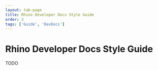 ```yaml
---
layout: tab-page
title: Rhino Developer Docs Style Guide
order: 3
tags: ['Guide', 'DevDocs']
---
```


# Rhino Developer Docs Style Guide

TODO
